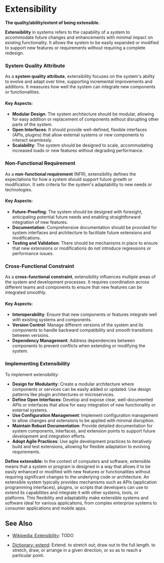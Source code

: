 # Extensibility

**The quality/ability/extent of being extensible.**

<span data-chatgpt-prompt="extensibility + template">

**Extensibility** in systems refers to the capability of a system to accommodate future changes and enhancements with minimal impact on existing functionality. It allows the system to be easily expanded or modified to support new features or requirements without requiring a complete redesign.

### System Quality Attribute

As a **system quality attribute**, extensibility focuses on the system's ability to evolve and adapt over time, supporting incremental improvements and additions. It measures how well the system can integrate new components or functionalities.

#### Key Aspects:
- **Modular Design**: The system architecture should be modular, allowing for easy addition or replacement of components without disrupting other parts of the system.
- **Open Interfaces**: It should provide well-defined, flexible interfaces (APIs, plugins) that allow external systems or new components to interact seamlessly.
- **Scalability**: The system should be designed to scale, accommodating increased loads or new features without degrading performance.

### Non-Functional Requirement

As a **non-functional requirement** (NFR), extensibility defines the expectations for how a system should support future growth or modification. It sets criteria for the system's adaptability to new needs or technologies.

#### Key Aspects:
- **Future-Proofing**: The system should be designed with foresight, anticipating potential future needs and enabling straightforward integration of new features.
- **Documentation**: Comprehensive documentation should be provided for system interfaces and architecture to facilitate future extensions and modifications.
- **Testing and Validation**: There should be mechanisms in place to ensure that new extensions or modifications do not introduce regressions or performance issues.

### Cross-Functional Constraint

As a **cross-functional constraint**, extensibility influences multiple areas of the system and development processes. It requires coordination across different teams and components to ensure that new features can be integrated smoothly.

#### Key Aspects:
- **Interoperability**: Ensure that new components or features integrate well with existing systems and components.
- **Version Control**: Manage different versions of the system and its components to handle backward compatibility and smooth transitions between versions.
- **Dependency Management**: Address dependencies between components to prevent conflicts when extending or modifying the system.

### Implementing Extensibility

To implement extensibility:
- **Design for Modularity**: Create a modular architecture where components or services can be easily added or updated. Use design patterns like plugin architectures or microservices.
- **Define Open Interfaces**: Develop and expose clear, well-documented APIs or interfaces that allow for easy integration of new functionality or external systems.
- **Use Configuration Management**: Implement configuration management to allow changes and extensions to be applied with minimal disruption.
- **Maintain Robust Documentation**: Provide detailed documentation for system components, interfaces, and extension points to support future development and integration efforts.
- **Adopt Agile Practices**: Use agile development practices to iteratively build and test extensions, allowing for flexible adaptation to evolving requirements.

</span>

**Define extensible:** <span data-chatgpt-prompt="define extensible (computers and software)">In the context of computers and software, extensible means that a system or program is designed in a way that allows it to be easily enhanced or modified with new features or functionalities without requiring significant changes to the underlying code or architecture. An extensible system typically provides mechanisms such as APIs (application programming interfaces), plugins, or scripts that developers can use to extend its capabilities and integrate it with other systems, tools, or platforms. This flexibility and adaptability make extensible systems and software ideal for various applications, from complex enterprise systems to consumer applications and mobile apps.</span>

## See Also

* [Wikipedia: Extensibility](https://wikipedia.org/wiki/Extensibility): TODO

* [Dictionary: extend](https://www.dictionary.com/browse/extend): Extend. to stretch out; draw out to the full length. to stretch, draw, or arrange in a given direction, or so as to reach a particular point.

